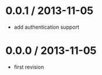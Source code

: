 0.0.1 / 2013-11-05
==================
 * add authentication support

0.0.0 / 2013-11-05
==================
 * first revision
